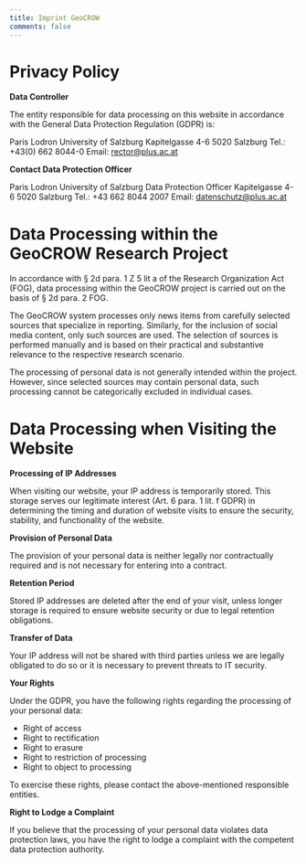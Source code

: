 ```yaml
---
title: Imprint GeoCROW
comments: false
---
```


# Privacy Policy

**Data Controller**

The entity responsible for data processing on this website in accordance with the General Data Protection Regulation (GDPR) is:

Paris Lodron University of Salzburg
Kapitelgasse 4-6
5020 Salzburg
Tel.: +43(0) 662 8044-0
Email: rector@plus.ac.at

**Contact Data Protection Officer**

Paris Lodron University of Salzburg
Data Protection Officer
Kapitelgasse 4-6
5020 Salzburg
Tel.: +43 662 8044 2007
Email: datenschutz@plus.ac.at

# Data Processing within the GeoCROW Research Project

In accordance with § 2d para. 1 Z 5 lit a of the Research Organization Act (FOG), data processing within the GeoCROW project is carried out on the basis of § 2d para. 2 FOG.

The GeoCROW system processes only news items from carefully selected sources that specialize in reporting. Similarly, for the inclusion of social media content, only such sources are used. The selection of sources is performed manually and is based on their practical and substantive relevance to the respective research scenario.

The processing of personal data is not generally intended within the project. However, since selected sources may contain personal data, such processing cannot be categorically excluded in individual cases.

# Data Processing when Visiting the Website

**Processing of IP Addresses**

When visiting our website, your IP address is temporarily stored. This storage serves our legitimate interest (Art. 6 para. 1 lit. f GDPR) in determining the timing and duration of website visits to ensure the security, stability, and functionality of the website.

**Provision of Personal Data**

The provision of your personal data is neither legally nor contractually required and is not necessary for entering into a contract.

**Retention Period**

Stored IP addresses are deleted after the end of your visit, unless longer storage is required to ensure website security or due to legal retention obligations.

**Transfer of Data**

Your IP address will not be shared with third parties unless we are legally obligated to do so or it is necessary to prevent threats to IT security.

**Your Rights**

Under the GDPR, you have the following rights regarding the processing of your personal data:

- Right of access
- Right to rectification
- Right to erasure
- Right to restriction of processing
- Right to object to processing

To exercise these rights, please contact the above-mentioned responsible entities.

**Right to Lodge a Complaint**

If you believe that the processing of your personal data violates data protection laws, you have the right to lodge a complaint with the competent data protection authority.
